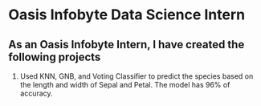 # Oasis Infobyte Data Science Intern

## As an Oasis Infobyte Intern, I have created the following projects
  1. Used KNN, GNB, and Voting Classifier to predict the species based on the length and width of Sepal and Petal. The model has 96% of accuracy.
